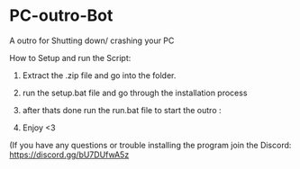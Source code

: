 # PC-outro-Bot
A outro for Shutting down/ crashing your PC


How to Setup and run the Script:


1. Extract the .zip file and go into the folder.

2. run the setup.bat file and go through the installation process

3. after thats done run the run.bat file to start the outro :

4. Enjoy <3

(If you have any questions or trouble installing the program join the Discord: https://discord.gg/bU7DUfwA5z
